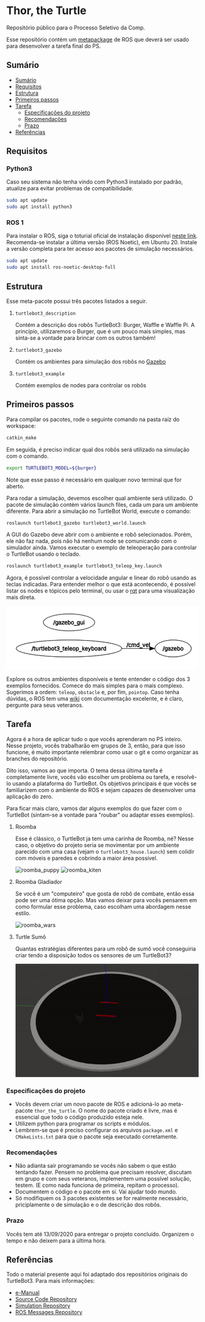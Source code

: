 # Thor, the Turtle

Repositório público para o Processo Seletivo da Comp.

Esse repositório contém um [metapackage](http://wiki.ros.org/Metapackages) de ROS que deverá ser usado para desenvolver a tarefa final do PS.

## Sumário
- [Sumário](#Sumário)
- [Requisitos](#Requisitos)
- [Estrutura](#Estrutura)
- [Primeiros passos](#Primeiros-passos)
- [Tarefa](#Tarefa)
    - [Especificações do projeto](#Especificações-do-projeto)
    - [Recomendações](#Recomendações)
    - [Prazo](#Prazo)
- [Referências](#Referências)

## Requisitos

### Python3
Caso seu sistema não tenha vindo com Python3 instalado por padrão, atualize para evitar problemas de compatibilidade.
```bash
sudo apt update
sudo apt install python3
```

### ROS 1
Para instalar o ROS, siga o toturial oficial de instalação disponível [neste link](http://wiki.ros.org/noetic/Installation). Recomenda-se instalar a última versão (ROS Noetic), em Ubuntu 20. Instale a versão completa para ter acesso aos pacotes de simulação necessários.
```bash
sudo apt update
sudo apt install ros-noetic-desktop-full
```

## Estrutura
Esse meta-pacote possui três pacotes listados a seguir.

1. `turtlebot3_description`

    Contém a descrição dos robôs TurtleBot3: Burger, Waffle e Waffle Pi.
    A princípio, utilizaremos o Burger, que é um pouco mais simples, mas sinta-se a vontade para brincar com os outros também!

2. `turtlebot3_gazebo`

    Contém os ambientes para simulação dos robôs no [Gazebo](http://gazebosim.org/tutorials?tut=ros_overview)

3. `turtlebot3_example`

    Contém exemplos de nodes para controlar os robôs

## Primeiros passos

Para compilar os pacotes, rode o seguinte comando na pasta raíz do workspace:
```bash
catkin_make
```

Em seguida, é preciso indicar qual dos robôs será utilizado na simulação com o comando.
```bash
export TURTLEBOT3_MODEL=${burger}
```
Note que esse passo é necessário em qualquer novo terminal que for aberto.

Para rodar a simulação, devemos escolher qual ambiente será utilizado. O pacote de simulação contém vários launch files, cada um para um ambiente diferente. Para abrir a simulação no TurtleBot World, execute o comando:
```bash
roslaunch turtlebot3_gazebo turtlebot3_world.launch
```

A GUI do Gazebo deve abrir com o ambiente e robô selecionados. Porém, ele não faz nada, pois não há nenhum node se comunicando com o simulador ainda. Vamos executar o exemplo de teleoperação para controlar o TurtleBot usando o teclado.
```bash
roslaunch turtlebot3_example turtlebot3_teleop_key.launch
```

Agora, é possível controlar a velocidade angular e linear do robô usando as teclas indicadas. Para entender melhor o que está acontecendo, é possível listar os nodes e tópicos pelo terminal, ou usar o [rqt](http://wiki.ros.org/rqt) para uma visualização mais direta.

![node_graph](media/node_graph.png)

Explore os outros ambientes disponíveis e tente entender o código dos 3 exemplos fornecidos. Comece do mais simples para o mais complexo. Sugerimos a ordem: `teleop`, `obstacle` e, por fim, `pointop`. Caso tenha dúvidas, o ROS tem uma [wiki](http://wiki.ros.org/) com documentação excelente, e é claro, pergunte para seus veteranos.

## Tarefa

Agora é a hora de aplicar tudo o que vocês aprenderam no PS inteiro. Nesse projeto, vocês trabalharão em grupos de 3, então, para que isso funcione, é muito importante relembrar como usar o git e como organizar as branches do repositório.

Dito isso, vamos ao que importa. O tema dessa última tarefa é completamente livre, vocês vão escolher um problema ou tarefa, e resolvê-lo usando a plataforma do TurtleBot. Os objetivos principais é que vocês se familiarizem com o ambiente do ROS e sejam capazes de desenvolver uma aplicação do zero.

Para ficar mais claro, vamos dar alguns exemplos do que fazer com o TurtleBot (sintam-se a vontade para "roubar" ou adaptar esses exemplos).

1. Roomba

    Esse é clássico, o TurtleBot ja tem uma carinha de Roomba, né? Nesse caso, o objetivo do projeto seria se movimentar por um ambiente parecido com uma casa (vejam o `turtlebot3_house.launch`) sem colidir com móveis e paredes e cobrindo a maior área possível.

    ![roomba_puppy](media/roomba_puppy.gif)
    ![roomba_kiten](media/roomba_kiten.gif)

2. Roomba Gladiador

    Se você é um "computeiro" que gosta de robô de combate, então essa pode ser uma ótima opção. Mas vamos deixar para vocês pensarem em como formular esse problema, caso escolham uma abordagem nesse estilo.

    ![roomba_wars](media/roomba_wars.gif)

3. Turtle Sumô

    Quantas estratégias diferentes para um robô de sumô você conseguiria criar tendo a disposição todos os sensores de um TurtleBot3?

    ![turtle_sumo](media/turtle_sumo.gif)


### Especificações do projeto

- Vocês devem criar um novo pacote de ROS e adicioná-lo ao meta-pacote `thor_the_turtle`. O nome do pacote criado é livre, mas é essencial que todo o código produzido esteja nele.
- Utilizem python para programar os scripts e módulos.
- Lembrem-se que é preciso configurar os arquivos `package.xml` e `CMakeLists.txt` para que o pacote seja executado corretamente.

### Recomendações

- Não adianta sair programando se vocês não sabem o que estão tentando fazer. Pensem no problema que precisam resolver, discutam em grupo e com seus veteranos, implementem uma possível solução, testem. (E como nada funciona de primeira, repitam o processo).
- Documentem o código e o pacote em sí. Vai ajudar todo mundo.
- Só modifiquem os 3 pacotes existentes se for realmente necessário, priciplamente o de simulação e o de descrição dos robôs.

### Prazo

Vocês tem até 13/09/2020 para entregar o projeto concluído. Organizem o tempo e não deixem para a última hora.

## Referências
Todo o material presente aqui foi adaptado dos repositórios originais do TurtleBot3. Para mais informações:
- [e-Manual](https://emanual.robotis.com/docs/en/platform/turtlebot3/overview/)
- [Source Code Repository](https://github.com/ROBOTIS-GIT/turtlebot3)
- [Simulation Repository](https://github.com/ROBOTIS-GIT/turtlebot3_simulations)
- [ROS Messages Repository](https://github.com/ROBOTIS-GIT/turtlebot3_msgs)